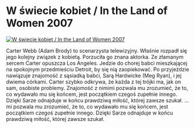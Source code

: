 W świecie kobiet / In the Land of Women 2007 
=============
[![W świecie kobiet / In the Land of Women 2007 ](http://vidos.pl/images/player.gif)](http://vidos.pl/w-swiecie-kobiet-in-the-land-of-women-2007)

 Carter Webb (Adam Brody) to scenarzysta telewizyjny. Właśnie rozpadł się jego kolejny związek z kobietą. Porzuciła go znana aktorka. Ze złamanym sercem Carter opuszcza Los Angeles. Jedzie do chorej babci mieszkającej na spokojnym przedmieściu Detroit, by się nią zaopiekować. Po przyjeździe nawiązuje znajomość z sąsiadką babci, Sarą Hardwicke (Meg Ryan), i jej dwiema córkami. Carter szybko odkrywa, że każda z tej trójki ma, jak on sam, osobiste problemy. Znajomość z nimimi pozwala mu zrozumieć, że to, co wydawało mu się końcem, jest początkiem czegoś zupełnie innego. Dzięki Sarze odnajduje w końcu prawdziwą miłość, której zawsze szukał.  ... mi pozwala mu zrozumieć, że to, co wydawało mu się końcem, jest początkiem czegoś zupełnie innego. Dzięki Sarze odnajduje w końcu prawdziwą miłość, której zawsze szukał.
